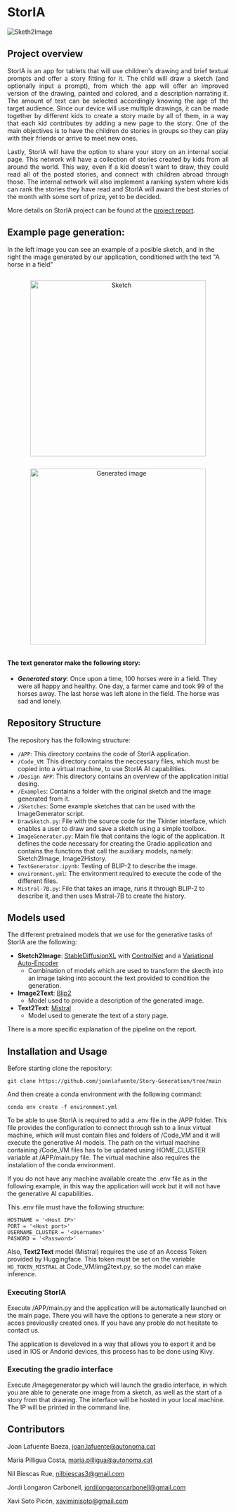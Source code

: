   
# StorIA
![Sketh2Image](https://github.com/joanlafuente/Story-Generation/assets/126601914/fa8ecb83-d1f4-49b1-bc03-2debf560e3d4)


## Project overview

<div align="justify">  
StorIA is an app for tablets that will use children's drawing and brief textual prompts and offer a story fitting for it. The child will draw a sketch (and optionally input a prompt), from which the app will offer an improved version of the drawing, painted and colored, and a description narrating it. The amount of text can be selected accordingly knowing the age of the target audience. 
Since our device will use multiple drawings, it can be made together by different kids to create a story made by all of them, in a way that each kid contributes by adding a new page to the story. One of the main objectives is to have the children do stories in groups so they can play with their friends or arrive to meet new ones.  

Lastly, StorIA will have the option to share your story on an internal social page. This network will have a collection of stories created by kids from all around the world. This way, even if a kid doesn't want to draw, they could read all of the posted stories, and connect with children abroad through those. The internal network will also implement a ranking system where kids can rank the stories they have read and StorIA will award the best stories of the month with some sort of prize, yet to be decided.

More details on StorIA project can be found at the [project report](link.com).
</div>

## Example page generation:
In the left image you can see an example of a posible sketch, and in the right the image generated by our application, conditioned with the text  "A horse in a field"

 <div align="center">
  <figure style="display: inline-block; text-align: center;">
    <img src="https://github.com/joanlafuente/Story-Generation/blob/main/Examples/Example%201/sketch.png" alt="Sketch" width="400"/>
  </figure>
  <figure style="display: inline-block; text-align: center;">
    <img src="https://github.com/joanlafuente/Story-Generation/blob/main/Examples/Example%201/gen_image.png" alt="Generated image" width="400"/>
  </figure>
</div>

#### The text generator make the following story: 

- ***Generated story***: Once upon a time, 100 horses were in a field. They were all happy and healthy. One day, a farmer came and took 99 of the horses away. The last horse was left alone in the field. The horse was sad and lonely. 

## Repository Structure

The repository has the following structure:
- `/APP`: This directory contains the code of StorIA application.
- `/Code_VM`: This directory contains the neccessary files, which must be copied into a virtual machine,  to use StorIA AI capabilities.
- `/Design APP`: This directory contains an overview of the application initial desing.
- `/Examples`: Contains a folder with the original sketch and the image generated from it.
- `/Sketches`: Some example sketches that can be used with the ImageGenerator script.
- `DrawSketch.py`: File with the source code for the Tkinter interface, which enables a user to draw and save a sketch using a simple toolbox.
- `ImageGenerator.py`: Main file that contains the logic of the application. It defines the code necessary for creating the Gradio application and contains the functions that call the auxiliary models, namely: Sketch2Image, Image2History.
- `TextGenerator.ipynb`: Testing of BLIP-2 to describe the image.
- `environment.yml`: The environment required to execute the code of the different files.
- `Mistral-7B.py`: File that takes an image, runs it through BLIP-2 to describe it, and then uses Mistral-7B to create the history.

## Models used

The different pretrained models that we use for the generative tasks of StorIA are the following:
- **Sketch2Image**: [StableDiffusionXL](https://huggingface.co/docs/diffusers/api/pipelines/controlnet_sdxl) with [ControlNet](https://huggingface.co/docs/diffusers/using-diffusers/controlnet) and a [Variational Auto-Encoder](https://huggingface.co/docs/diffusers/api/models/autoencoderkl)
  - Combination of models which are used to transform the skecth into an image taking into account the text provided to condition the generation.
- **Image2Text**: [Blip2](https://huggingface.co/docs/transformers/model_doc/blip-2)
  - Model used to provide a description of the generated image.
- **Text2Text**: [Mistral](https://huggingface.co/mistralai/Mistral-7B-v0.1)
  - Model used to generate the text of a story page.

There is a more specific explanation of the pipeline on the report.

## Installation and Usage

Before starting clone the repository:

```
git clone https://github.com/joanlafuente/Story-Generation/tree/main
```
And then create a conda environment with the following command:
```
conda env create -f environment.yml
```

To be able to use StorIA is required to add a .env file in the /APP folder. This file provides the configuration to connect through ssh to a linux virtual machine, which will must contain files and folders of /Code_VM and it will execute the generative AI models. The path on the virtual machine containing /Code_VM files has to be updated using HOME_CLUSTER variable at /APP/main.py file. The virtual machine also requires the instalation of the conda environment.

If you do not have any machine available create the .env file as in the following example, in this way the application will work but it will not have the generative AI capabilities.

This .env file must have the following structure:

```
HOSTNAME = '<Host IP>'
PORT = '<Host port>'
USERNAME_CLUSTER = '<Username>'
PASWORD = '<Password>'
```

Also, **Text2Text** model (Mistral) requires the use of an Access Token provided by Huggingface. This token must be set on the variable `HG_TOKEN_MISTRAL` at Code_VM/img2text.py, so the model can make inference.

### Executing StorIA

Execute /APP/main.py and the application will be automatically launched on the main page. There you will have the options to generate a new story or acces previouslly created ones. If you have any proble do not hesitate to contact us.

The application is develoved in a way that allows you to export it and be used in IOS or Andorid devices, this process has to be done using Kivy.

### Executing the gradio interface

Execute /Imagegenerator.py which will launch the gradio interface, in which you are able to generate one image from a sketch, as well as the start of a story from that drawing. The interface will be hosted in your local machine. The IP will be printed in the command line.

## Contributors

Joan Lafuente Baeza, joan.lafuente@autonoma.cat

Maria Pilligua Costa, maria.pilligua@autonoma.cat

Nil Biescas Rue, nilbiescas3@gmail.com

Jordi Longaron Carbonell, jordilongaroncarbonell@gmail.com

Xavi Soto Picón, xaviminisoto@gmail.com

